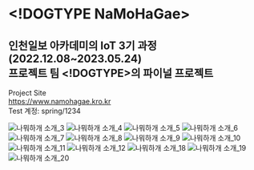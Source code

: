  &lt;!DOGTYPE NaMoHaGae&gt;
=====================
인천일보 아카데미의 IoT 3기 과정(2022.12.08~2023.05.24)  
프로젝트 팀 <!DOGTYPE>의 파이널 프로젝트
------------------------------------------------
Project Site  
https://www.namohagae.kro.kr  
Test 계정: spring/1234  
  
![나뭐하개 소개_3](https://github.com/GeeHwanee/NaMoHaGae/assets/120438094/01e65a0a-8be4-4805-80c0-f2debf751edb)
![나뭐하개 소개_4](https://github.com/GeeHwanee/NaMoHaGae/assets/120438094/22d33f1c-6aee-4ccb-93de-b227ff5f15d0)
![나뭐하개 소개_5](https://github.com/GeeHwanee/NaMoHaGae/assets/120438094/72988c95-1cae-4610-9b37-a5ba721d1ef6)
![나뭐하개 소개_6](https://github.com/GeeHwanee/NaMoHaGae/assets/120438094/393e304a-3940-458b-8bbc-f14c00728a01)
![나뭐하개 소개_7](https://github.com/GeeHwanee/NaMoHaGae/assets/120438094/d21366ee-f23e-4e84-9df6-21ca18f70516)
![나뭐하개 소개_8](https://github.com/GeeHwanee/NaMoHaGae/assets/120438094/5e7ea995-4a65-4f11-aaee-8e0ac6eb1cf4)
![나뭐하개 소개_9](https://github.com/GeeHwanee/NaMoHaGae/assets/120438094/d81d3f65-96e2-484d-8f92-dd2a8904367e)
![나뭐하개 소개_10](https://github.com/GeeHwanee/NaMoHaGae/assets/120438094/ea5edc26-94f7-49cb-95ba-ee5474f8c143)
![나뭐하개 소개_11](https://github.com/GeeHwanee/NaMoHaGae/assets/120438094/ccb11456-76f9-43c7-85f7-8cfb42a2a4f8)
![나뭐하개 소개_12](https://github.com/GeeHwanee/NaMoHaGae/assets/120438094/94328c87-f467-4729-b4bc-d5e03a5a42f6)
![나뭐하개 소개_18](https://github.com/GeeHwanee/NaMoHaGae/assets/120438094/f9470a35-ed40-4778-9468-7e0a762926f1)
![나뭐하개 소개_19](https://github.com/GeeHwanee/NaMoHaGae/assets/120438094/c553b176-81aa-4330-aa3b-c5f2a87b8403)
![나뭐하개 소개_20](https://github.com/GeeHwanee/NaMoHaGae/assets/120438094/b3f4cbd6-9f30-4857-9f7f-29a3e5ba4827)
